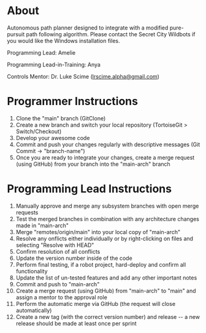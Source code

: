# About
Autonomous path planner designed to integrate with a modified pure-pursuit path following algorithm. Please contact the Secret City Wildbots if you would like the Windows installation files.

Programming Lead: Amelie

Programming Lead-in-Training: Anya

Controls Mentor: Dr. Luke Scime (lrscime.alpha@gmail.com)

# Programmer Instructions
1. Clone the "main" branch (GitClone)
2. Create a new branch and switch your local repository (TortoiseGit > Switch/Checkout)
3. Develop your awesome code
4. Commit and push your changes regularly with descriptive messages (Git Commit -> "branch-name")
5. Once you are ready to integrate your changes, create a merge request (using GitHub) from your branch into the "main-arch" branch

# Programming Lead Instructions
1. Manually approve and merge any subsystem branches with open merge requests
2. Test the merged branches in combination with any architecture changes made in "main-arch"
3. Merge "remotes/origin/main" into your local copy of "main-arch"
4. Resolve any onflicts either individually or by right-clicking on files and selecting "Resolve with HEAD"
5. Confirm resolution of all conflicts
6. Update the version number inside of the code
7. Perform final testing, if a robot project, hard-deploy and confirm all functionality
8. Update the list of un-tested features and add any other important notes
9. Commit and push to "main-arch"
10. Create a merge request (using GitHub) from "main-arch" to "main" and assign a mentor to the approval role
11. Perform the automatic merge via GitHub (the request will close automatically)
12. Create a new tag (with the correct version number) and release -- a new release should be made at least once per sprint